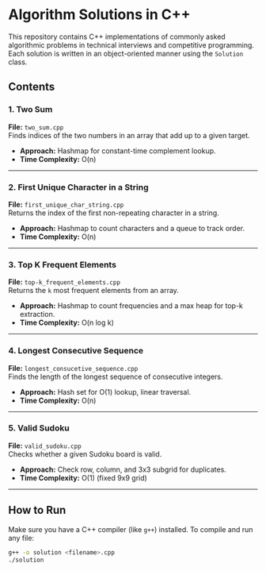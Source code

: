 # Algorithm Solutions in C++

This repository contains C++ implementations of commonly asked algorithmic problems in technical interviews and competitive programming. Each solution is written in an object-oriented manner using the `Solution` class.

## Contents

### 1. Two Sum
**File:** `two_sum.cpp`  
Finds indices of the two numbers in an array that add up to a given target.

- **Approach:** Hashmap for constant-time complement lookup.
- **Time Complexity:** O(n)

---

### 2. First Unique Character in a String
**File:** `first_unique_char_string.cpp`  
Returns the index of the first non-repeating character in a string.

- **Approach:** Hashmap to count characters and a queue to track order.
- **Time Complexity:** O(n)

---

### 3. Top K Frequent Elements
**File:** `top-k_frequent_elements.cpp`  
Returns the `k` most frequent elements from an array.

- **Approach:** Hashmap to count frequencies and a max heap for top-k extraction.
- **Time Complexity:** O(n log k)

---

### 4. Longest Consecutive Sequence
**File:** `longest_consucetive_sequence.cpp`  
Finds the length of the longest sequence of consecutive integers.

- **Approach:** Hash set for O(1) lookup, linear traversal.
- **Time Complexity:** O(n)

---

### 5. Valid Sudoku
**File:** `valid_sudoku.cpp`  
Checks whether a given Sudoku board is valid.

- **Approach:** Check row, column, and 3x3 subgrid for duplicates.
- **Time Complexity:** O(1) (fixed 9x9 grid)

---

## How to Run

Make sure you have a C++ compiler (like `g++`) installed. To compile and run any file:

```bash
g++ -o solution <filename>.cpp
./solution
